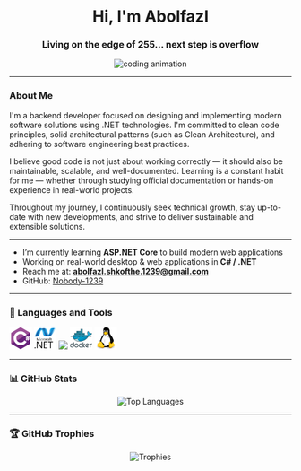 <h1 align="center">Hi, I'm Abolfazl</h1>
<h3 align="center">Living on the edge of 255... next step is overflow</h3>

<p align="center">
  <img src="https://media.giphy.com/media/qgQUggAC3Pfv687qPC/giphy.gif" width="300" alt="coding animation" />
</p>

---

### About Me

I'm a backend developer focused on designing and implementing modern software solutions using .NET technologies.
I'm committed to clean code principles, solid architectural patterns (such as Clean Architecture), and adhering to software engineering best practices.

I believe good code is not just about working correctly — it should also be maintainable, scalable, and well-documented.
Learning is a constant habit for me — whether through studying official documentation or hands-on experience in real-world projects.

Throughout my journey, I continuously seek technical growth, stay up-to-date with new developments, and strive to deliver sustainable and extensible solutions.

---

- I’m currently learning **ASP.NET Core** to build modern web applications  
- Working on real-world desktop & web applications in **C# / .NET**   
- Reach me at: **abolfazl.shkofthe.1239@gmail.com**  
- GitHub: [Nobody-1239](https://github.com/Nobody-1239)

---

### 🔧 Languages and Tools

<p align="left">
  <a href="https://learn.microsoft.com/en-us/dotnet/csharp/"><img src="https://raw.githubusercontent.com/devicons/devicon/master/icons/csharp/csharp-original.svg" width="40"/></a>
  <a href="https://dotnet.microsoft.com/"><img src="https://raw.githubusercontent.com/devicons/devicon/master/icons/dot-net/dot-net-original-wordmark.svg" width="40"/></a>
  <a href="https://www.microsoft.com/sql-server"><img src="https://www.svgrepo.com/show/303229/microsoft-sql-server-logo.svg" width="40"/></a>
  <a href="https://www.docker.com/"><img src="https://raw.githubusercontent.com/devicons/devicon/master/icons/docker/docker-original-wordmark.svg" width="40"/></a>
  <a href="https://www.linux.org/"><img src="https://raw.githubusercontent.com/devicons/devicon/master/icons/linux/linux-original.svg" width="40"/></a>
</p>

---

### 📊 GitHub Stats


<p align="center">
  <img src="https://github-readme-stats.vercel.app/api/top-langs/?username=Nobody-1239&layout=compact&theme=radical" alt="Top Languages" />
</p>

---

### 🏆 GitHub Trophies

<p align="center">
  <img src="https://github-profile-trophy.vercel.app/?username=Nobody-1239&theme=radical" alt="Trophies" />
</p>
